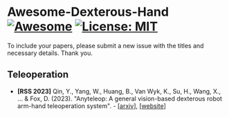 # Awesome-Dexterous-Hand [![Awesome](https://awesome.re/badge-flat.svg)](https://awesome.re) [![License: MIT](https://img.shields.io/badge/License-MIT-green.svg)](https://opensource.org/licenses/MIT)

To include your papers, please submit a new issue with the titles and necessary details. Thank you.

## Teleoperation

* **[RSS 2023]** Qin, Y., Yang, W., Huang, B., Van Wyk, K., Su, H., Wang, X., ... & Fox, D. (2023). "Anyteleop: A general vision-based dexterous robot arm-hand teleoperation system". - [[arxiv](https://arxiv.org/abs/2307.04577)], [[website](https://yzqin.github.io/anyteleop/)]
